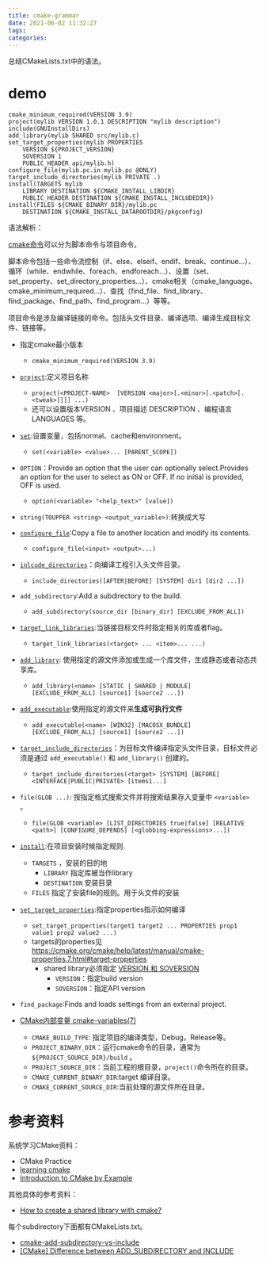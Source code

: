 ```yaml
---
title: cmake-grammar
date: 2021-06-02 11:32:27
tags:
categories:
---
```


总结CMakeLists.txt中的语法。  

<!--more-->



# demo  

```
cmake_minimum_required(VERSION 3.9)
project(mylib VERSION 1.0.1 DESCRIPTION "mylib description")
include(GNUInstallDirs)
add_library(mylib SHARED src/mylib.c)
set_target_properties(mylib PROPERTIES
    VERSION ${PROJECT_VERSION}
    SOVERSION 1
    PUBLIC_HEADER api/mylib.h)
configure_file(mylib.pc.in mylib.pc @ONLY)
target_include_directories(mylib PRIVATE .)
install(TARGETS mylib
    LIBRARY DESTINATION ${CMAKE_INSTALL_LIBDIR}
    PUBLIC_HEADER DESTINATION ${CMAKE_INSTALL_INCLUDEDIR})
install(FILES ${CMAKE_BINARY_DIR}/mylib.pc
    DESTINATION ${CMAKE_INSTALL_DATAROOTDIR}/pkgconfig)
```

语法解析：  

[cmake命令](https://cmake.org/cmake/help/v3.19/manual/cmake-commands.7.html)可以分为脚本命令与项目命令。  

脚本命令包括一些命令流控制（if、else、elseif、endif、break、continue...）、循环（while、endwhile、foreach、endforeach...）、设置（set、set_property、set_directory_properties...）、cmake相关（cmake_language、cmake_minimum_required...）、查找（find_file、find_library、find_package、find_path、find_program...）等等。  

项目命令是涉及编译链接的命令。包括头文件目录、编译选项、编译生成目标文件、链接等。  

+ 指定cmake最小版本
    +  `cmake_minimum_required(VERSION 3.9)`
+ [`project`](https://cmake.org/cmake/help/v3.19/command/project.html):定义项目名称
    - `project(<PROJECT-NAME>  [VERSION <major>[.<minor>[.<patch>[.<tweak>]]]] ...)`
    - 还可以设置版本VERSION 、项目描述 DESCRIPTION 、编程语言 LANGUAGES 等。
+ [`set`](https://cmake.org/cmake/help/v3.19/command/set.html):设置变量，包括normal、cache和environment。  
    - `set(<variable> <value>... [PARENT_SCOPE])`
+ `OPTION`：Provide an option that the user can optionally select.Provides an option for the user to select as ON or OFF. If no initial <value> is provided, OFF is used. 
    - `option(<variable> "<help_text>" [value])`
+ `string(TOUPPER <string> <output_variable>)`:转换成大写
+ [`configure_file`](https://cmake.org/cmake/help/v3.19/command/configure_file.html):Copy a file to another location and modify its contents.
    - `configure_file(<input> <output>...)`
+ [`inlcude_directories`](https://cmake.org/cmake/help/v3.19/command/include_directories.html)：向编译工程引入头文件目录。 
    - `include_directories([AFTER|BEFORE] [SYSTEM] dir1 [dir2 ...])`
+ `add_subdirectory`:Add a subdirectory to the build.
    - `add_subdirectory(source_dir [binary_dir] [EXCLUDE_FROM_ALL])`
+ [`target_link_libraries`](https://cmake.org/cmake/help/v3.19/command/target_link_libraries.html):当链接目标文件时指定相关的库或者flag。
    - `target_link_libraries(<target> ... <item>... ...)`
+ [`add_library`](https://cmake.org/cmake/help/v3.19/command/add_library.html#command:add_library): 使用指定的源文件添加或生成一个库文件，生成静态或者动态共享库。  
    - `add_library(<name> [STATIC | SHARED | MODULE] [EXCLUDE_FROM_ALL] [source1] [source2 ...])`
+ [`add_executable`](https://cmake.org/cmake/help/v3.19/command/add_executable.html#command:add_executable):使用指定的源文件来**生成可执行文件**
    - `add_executable(<name> [WIN32] [MACOSX_BUNDLE] [EXCLUDE_FROM_ALL] [source1] [source2 ...])`
+ [`target_include_directories`](https://cmake.org/cmake/help/v3.19/command/target_include_directories.html)：为目标文件编译指定头文件目录，目标文件必须是通过 `add_executable()` 和 `add_library()` 创建的。  
    * `target_include_directories(<target> [SYSTEM] [BEFORE] <INTERFACE|PUBLIC|PRIVATE> [items1...]`
+ `file(GLOB ...)`: 按指定格式搜索文件并将搜索结果存入变量中 `<variable>` 。
    - `file(GLOB <variable> [LIST_DIRECTORIES true|false] [RELATIVE <path>] [CONFIGURE_DEPENDS] [<globbing-expressions>...])`
+ [`install`](https://cmake.org/cmake/help/v3.19/command/install.html):在项目安装时候指定规则.
    - `TARGETS` ，安装的目的地
        + `LIBRARY` 指定库被当作library
        + `DESTINATION` 安装目录
    - `FILES` 指定了安装file的规则。用于头文件的安装  
+ [`set_target_properties`](https://cmake.org/cmake/help/v3.19/command/set_target_properties.html):指定properties指示如何编译  
    - `set_target_properties(target1 target2 ... PROPERTIES prop1 value1 prop2 value2 ...)`
    - targets的properties见<https://cmake.org/cmake/help/latest/manual/cmake-properties.7.html#target-properties>
        + shared library必须指定 [VERSION 和 SOVERSION](https://cmake.org/cmake/help/latest/prop_tgt/VERSION.html)
            - `VERSION`：指定build version
            - `SOVERSION`：指定API version
+ `find_package`:Finds and loads settings from an external project.

+ [CMake内部变量 cmake-variables(7)](https://cmake.org/cmake/help/latest/manual/cmake-variables.7.html)  
    * `CMAKE_BUILD_TYPE`: 指定项目的编译类型，Debug，Release等。
    * `PROJECT_BINARY_DIR`：运行cmake命令的目录，通常为 `${PROJECT_SOURCE_DIR}/build` 。
    * `PROJECT_SOURCE_DIR`：当前工程的根目录，`project()`命令所在的目录。
    * `CMAKE_CURRENT_BINARY_DIR`:target 编译目录。
    * `CMAKE_CURRENT_SOURCE_DIR`:当前处理的源文件所在目录。

# 参考资料  

系统学习CMake资料：  

+ CMake Practice
+ [learning cmake](https://github.com/Akagi201/learning-cmake)  
+ [Introduction to CMake by Example](http://derekmolloy.ie/hello-world-introductions-to-cmake/)  

其他具体的参考资料：  
+ [How to create a shared library with cmake?](https://stackoverflow.com/questions/17511496/how-to-create-a-shared-library-with-cmake/45843676#45843676)  

每个subdirectory下面都有CMakeLists.txt。  
+ [cmake-add-subdirectory-vs-include](https://stackoverflow.com/a/48510440)  
+ [[CMake] Difference between ADD_SUBDIRECTORY and INCLUDE](https://cmake.org/pipermail/cmake/2007-November/017897.html)  